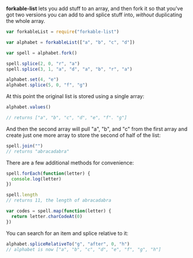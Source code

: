 **forkable-list** lets you add stuff to an array, and then fork it so that you've got two versions you can add to and splice stuff into, _without_ duplicating the whole array.

```javascript
var forkableList = require("forkable-list")

var alphabet = forkableList(["a", "b", "c", "d"])

var spell = alphabet.fork()

spell.splice(2, 0, "r", "a")
spell.splice(3, 1, "a", "d", "a", "b", "r", "a")

alphabet.set(4, "e")
alphabet.splice(5, 0, "f", "g")
```
At this point the original list is stored using a single array:
```javascript
alphabet.values()

// returns ["a", "b", "c", "d", "e", "f". "g"]
```
And then the second array will pull "a", "b", and "c" from the first array and create just one more array to store the second of half of the list:
```javascript
spell.join("")
// returns "abracadabra"
```

There are a few additional methods for convenience:

```javascript
spell.forEach(function(letter) {
  console.log(letter)
})

spell.length
// returns 11, the length of abracadabra

var codes = spell.map(function(letter) {
  return letter.charCodeAt(0)
})
```

You can search for an item and splice relative to it:

```javascript
alphabet.spliceRelativeTo("g", "after", 0, "h")
// alphabet is now ["a", "b", "c", "d", "e", "f", "g", "h"]
```